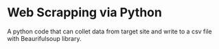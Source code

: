 # Web Scrapping via Python
 A python code that can collet data from target site and write to a csv file with Beaurifulsoup library.
